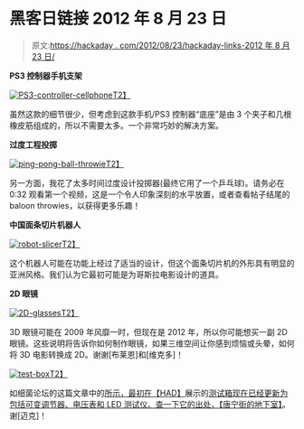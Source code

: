 # 黑客日链接 2012 年 8 月 23 日

> 原文:[https://hackaday . com/2012/08/23/hackaday-links-2012 年 8 月 23 日/](https://hackaday.com/2012/08/23/hackaday-links-august-23-2012/)

**PS3 控制器手机支架**

[![PS3-controller-cellphone](../Images/ecf76be9dcc813588d8ef24c57447550.png "PS3-controller-cellphone")T2】](http://hackaday.com/?attachment_id=83312)

虽然这款的细节很少，但考虑到这款手机/PS3 控制器“底座”是由 3 个夹子和几根橡皮筋组成的，所以不需要太多。一个非常巧妙的解决方案。

**过度工程投掷**

[![ping-pong-ball-throwie](../Images/cb66abaf173f1f317c27d8779096ceea.png "ping-pong-ball-throwie")T2】](http://hackaday.com/?attachment_id=83313)

另一方面，我花了太多时间过度设计投掷器(最终它用了一个乒乓球)。请务必在 0:32 观看第一个视频，这是一个令人印象深刻的水平放置，或者查看帖子结尾的 baloon throwies，以获得更多乐趣！

**中国面条切片机器人**

[![robot-slicer](../Images/601d54e5c8270be8434200bc4995c78e.png "robot-slicer")T2】](http://hackaday.com/?attachment_id=83314)

这个机器人可能在功能上经过了适当的设计，但这个面条切片机的外形具有明显的亚洲风格。我们认为它最初可能是为哥斯拉电影设计的道具。

**2D 眼镜**

[![2D-glasses](../Images/bb727c2df622e1c0b441ddd11b1b898c.png "2D-glasses")T2】](http://hackaday.com/?attachment_id=83315)

3D 眼镜可能在 2009 年风靡一时，但现在是 2012 年，所以你可能想买一副 2D 眼镜。这些说明将告诉你如何制作眼镜，如果三维空间让你感到烦恼或头晕，如何将 3D 电影转换成 2D。谢谢[布莱恩]和[维克多]！

[![test-box](../Images/4bbe49ea5f4e6689cbf483d64c912520.png "test-box")T2】](http://hackaday.com/?attachment_id=83385)

如细菌论坛的这篇文章中的[所示，最初在【HAD】](http://www.made-by-bacteria.com/viewtopic.php?f=20&t=2038 "Bacteria forum")展示的[测试箱现在已经更新为包括可变调节器、电压表和 LED 测试仪。查一下它的出处，](http://hackaday.com/2012/08/07/dual-channel-variable-voltage-test-box-is-a-busy-console-modders-dream/ "Test box")[【唐宁街的地下室】](http://downingsbasement.com/2012/08/19/phase-ii-complete-will-now-know-exactly-how-much-juice-is-set-loose/ "Phase 2 Test Box")。谢[迈克]！
